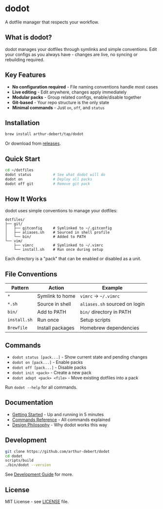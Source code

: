 # dodot

A dotfile manager that respects your workflow.

## What is dodot?

dodot manages your dotfiles through symlinks and simple conventions. Edit your configs as you always have - changes are live, no syncing or rebuilding required.

## Key Features

- **No configuration required** - File naming conventions handle most cases
- **Live editing** - Edit anywhere, changes apply immediately  
- **Modular packs** - Group related configs, enable/disable together
- **Git-based** - Your repo structure is the only state
- **Minimal commands** - Just `on`, `off`, and `status`

## Installation

```bash
brew install arthur-debert/tap/dodot
```

Or download from [releases](https://github.com/arthur-debert/dodot/releases).

## Quick Start

```bash
cd ~/dotfiles
dodot status          # See what dodot will do
dodot on              # Deploy all packs
dodot off git         # Remove git pack
```

## How It Works

dodot uses simple conventions to manage your dotfiles:

```
dotfiles/
├── git/
│   ├── gitconfig     # Symlinked to ~/.gitconfig
│   ├── aliases.sh    # Sourced in shell profile
│   └── bin/          # Added to PATH
└── vim/
    ├── vimrc         # Symlinked to ~/.vimrc
    └── install.sh    # Run once during setup
```

Each directory is a "pack" that can be enabled or disabled as a unit.

## File Conventions

| Pattern | Action | Example |
|---------|--------|---------|
| `*` | Symlink to home | `vimrc` → `~/.vimrc` |
| `*.sh` | Source in shell | `aliases.sh` sourced on login |
| `bin/` | Add to PATH | `bin/` directory in PATH |
| `install.sh` | Run once | Setup scripts |
| `Brewfile` | Install packages | Homebrew dependencies |

## Commands

- `dodot status [pack...]` - Show current state and pending changes
- `dodot on [pack...]` - Enable packs
- `dodot off [pack...]` - Disable packs
- `dodot init <pack>` - Create a new pack
- `dodot adopt <pack> <file>` - Move existing dotfiles into a pack

Run `dodot --help` for all commands.

## Documentation

- [Getting Started](docs/reference/getting-started.txxt) - Up and running in 5 minutes
- [Commands Reference](docs/reference/commands.txxt) - All commands explained
- [Design Philosophy](docs/reference/design-philosophy.txxt) - Why dodot works this way

## Development

```bash
git clone https://github.com/arthur-debert/dodot
cd dodot
scripts/build
./bin/dodot --version
```

See [Development Guide](docs/dev/development.txxt) for more.

## License

MIT License - see [LICENSE](LICENSE) file.